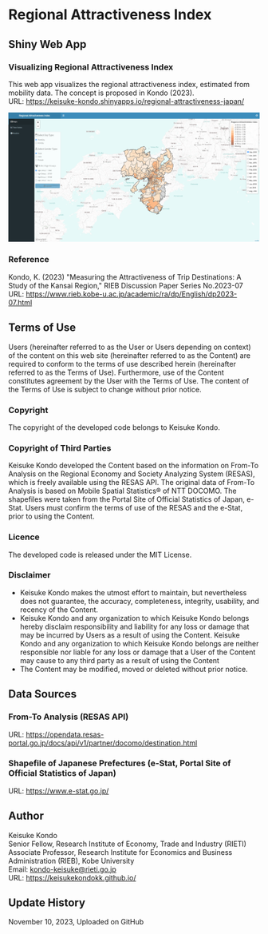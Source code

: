# Regional Attractiveness Index

## Shiny Web App

### Visualizing Regional Attractiveness Index

This web app visualizes the regional attractiveness index, estimated from mobility data. The concept is proposed in Kondo (2023).  
URL: https://keisuke-kondo.shinyapps.io/regional-attractiveness-japan/

[![COVID19 in Tokyo](www/regional-attractiveness-japan.png "Regional Attractiveness Index")](https://keisuke-kondo.shinyapps.io/regional-attractiveness-japan/)

### Reference
Kondo, K. (2023) "Measuring the Attractiveness of Trip Destinations: A Study of the Kansai Region," RIEB Discussion Paper Series No.2023-07  
URL: https://www.rieb.kobe-u.ac.jp/academic/ra/dp/English/dp2023-07.html

## Terms of Use
Users (hereinafter referred to as the User or Users depending on context) of the content on this web site (hereinafter referred to as the Content) are required to conform to the terms of use described herein (hereinafter referred to as the Terms of Use). Furthermore, use of the Content constitutes agreement by the User with the Terms of Use. The content of the Terms of Use is subject to change without prior notice.

### Copyright
The copyright of the developed code belongs to Keisuke Kondo.

### Copyright of Third Parties
Keisuke Kondo developed the Content based on the information on From-To Analysis on the Regional Economy and Society Analyzing System (RESAS), which is freely available using the RESAS API. The original data of From-To Analysis is based on Mobile Spatial Statistics® of NTT DOCOMO. The shapefiles were taken from the Portal Site of Official Statistics of Japan, e-Stat. Users must confirm the terms of use of the RESAS and the e-Stat, prior to using the Content.

### Licence
The developed code is released under the MIT License.

### Disclaimer
<ul>
<li>Keisuke Kondo makes the utmost effort to maintain, but nevertheless does not guarantee, the accuracy, completeness, integrity, usability, and recency of the Content.</li>
<li>Keisuke Kondo and any organization to which Keisuke Kondo belongs hereby disclaim responsibility and liability for any loss or damage that may be incurred by Users as a result of using the Content. Keisuke Kondo and any organization to which Keisuke Kondo belongs are neither responsible nor liable for any loss or damage that a User of the Content may cause to any third party as a result of using the Content</li>
<li>The Content may be modified, moved or deleted without prior notice.</li>
</ul>

## Data Sources

### From-To Analysis (RESAS API)
URL: https://opendata.resas-portal.go.jp/docs/api/v1/partner/docomo/destination.html

### Shapefile of Japanese Prefectures (e-Stat, Portal Site of Official Statistics of Japan)
URL: https://www.e-stat.go.jp/

## Author
Keisuke Kondo  
Senior Fellow, Research Institute of Economy, Trade and Industry (RIETI)  
Associate Professor, Research Institute for Economics and Business Administration (RIEB), Kobe University  
Email: kondo-keisuke@rieti.go.jp  
URL: https://keisukekondokk.github.io/  

## Update History

November 10, 2023, Uploaded on GitHub
